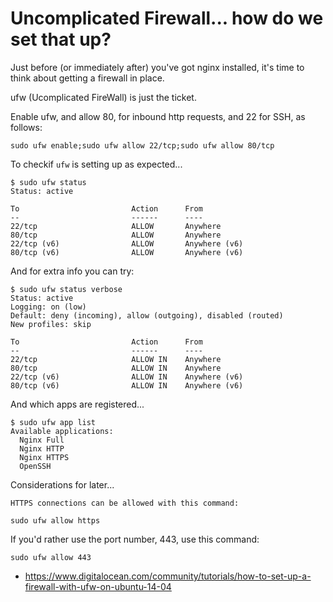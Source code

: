 # Uncomplicated Firewall... how do we set that up?

Just before (or immediately after) you've got nginx installed, it's time to think about getting a firewall in place.

ufw (Ucomplicated FireWall) is just the ticket.

Enable ufw, and allow 80, for inbound http requests, and 22 for SSH, as follows:

    sudo ufw enable;sudo ufw allow 22/tcp;sudo ufw allow 80/tcp

To checkif `ufw` is setting up as expected...

    $ sudo ufw status
    Status: active

    To                         Action      From
    --                         ------      ----
    22/tcp                     ALLOW       Anywhere
    80/tcp                     ALLOW       Anywhere
    22/tcp (v6)                ALLOW       Anywhere (v6)
    80/tcp (v6)                ALLOW       Anywhere (v6)

And for extra info you can try:

    $ sudo ufw status verbose
    Status: active
    Logging: on (low)
    Default: deny (incoming), allow (outgoing), disabled (routed)
    New profiles: skip

    To                         Action      From
    --                         ------      ----
    22/tcp                     ALLOW IN    Anywhere
    80/tcp                     ALLOW IN    Anywhere
    22/tcp (v6)                ALLOW IN    Anywhere (v6)
    80/tcp (v6)                ALLOW IN    Anywhere (v6)


    
And which apps are registered...    
    
    $ sudo ufw app list
    Available applications:
      Nginx Full
      Nginx HTTP
      Nginx HTTPS
      OpenSSH

    
    
Considerations for later...    

    HTTPS connections can be allowed with this command:

    sudo ufw allow https

If you'd rather use the port number, 443, use this command:

    sudo ufw allow 443



 * <https://www.digitalocean.com/community/tutorials/how-to-set-up-a-firewall-with-ufw-on-ubuntu-14-04>